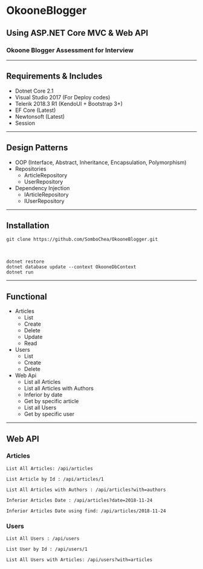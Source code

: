 # OkooneBlogger
## Using ASP.NET Core MVC & Web API
### Okoone Blogger Assessment for Interview
---
## Requirements & Includes
* Dotnet Core 2.1
* Visual Studio 2017 (For Deploy codes)
* Telerik 2018.3 R1 (KendoUI + Bootstrap 3+)
* EF Core (Latest)
* Newtonsoft (Latest)
* Session
---
## Design Patterns
* OOP (Interface, Abstract, Inheritance, Encapsulation, Polymorphism)
* Repositories
    * ArticleRepository
    * UserRepository
* Dependency Injection
    * IArticleRepository
    * IUserRepository
---
## Installation
    git clone https://github.com/SomboChea/OkooneBlogger.git
<br />

    dotnet restore
    dotnet database update --context OkooneDbContext
    dotnet run
---
## Functional
* Articles
    * List
    * Create
    * Delete
    * Update
    * Read
* Users
    * List
    * Create
    * Delete
* Web Api
    * List all Articles
    * List all Articles with Authors
    * Inferior by date
    * Get by specific article
    * List all Users
    * Get by specific user
---
## Web API
### Articles
    List All Articles: /api/articles

    List Article by Id : /api/articles/1

    List All Articles with Authors : /api/articles?with=authors

    Inferior Articles Date : /api/articles?date=2018-11-24

    Inferior Articles Date using find: /api/articles/2018-11-24

### Users

    List All Users : /api/users

    List User by Id : /api/users/1

    List All Users with Articles: /api/users?with=articles